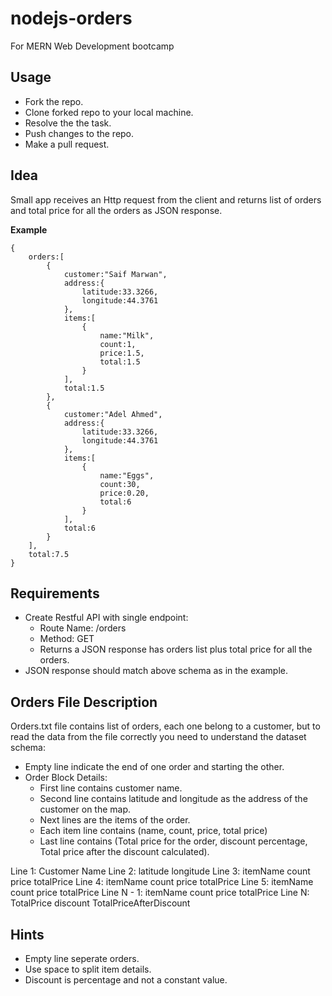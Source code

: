 # nodejs-orders
For MERN Web Development bootcamp
## Usage
- Fork the repo.
- Clone forked repo to your local machine.
- Resolve the the task.
- Push changes to the repo.
- Make a pull request.


## Idea
Small app receives an Http request from the client and returns list of orders and total price for all the orders as JSON response.

**Example**
```
{
    orders:[
        {
            customer:"Saif Marwan",
            address:{
                latitude:33.3266,
                longitude:44.3761
            },
            items:[
                {
                    name:"Milk",
                    count:1,
                    price:1.5,
                    total:1.5
                }
            ],
            total:1.5
        },
        {
            customer:"Adel Ahmed",
            address:{
                latitude:33.3266,
                longitude:44.3761
            },
            items:[
                {
                    name:"Eggs",
                    count:30,
                    price:0.20,
                    total:6
                }
            ],
            total:6
        }
    ],
    total:7.5
}
```
## Requirements
- Create Restful API with single endpoint:
    - Route Name: /orders
    - Method: GET
    - Returns a JSON response has orders list plus total price for all the orders.
- JSON response should match above schema as in the example.

## Orders File Description
Orders.txt file contains list of orders, each one belong to a customer, but to read the data from the file correctly you need to understand the dataset schema:
- Empty line indicate the end of one order and starting the other.
- Order Block Details:
    - First line contains customer name.
    - Second line contains latitude and longitude as the address of the customer on the map.
    - Next lines are the items of the order.
    - Each item line contains (name, count, price, total price)
    - Last line contains (Total price for the order, discount percentage, Total price after the discount calculated).

Line 1: Customer Name
Line 2: latitude longitude
Line 3: itemName count price totalPrice
Line 4: itemName count price totalPrice
Line 5: itemName count price totalPrice
Line N - 1: itemName count price totalPrice
Line N: TotalPrice discount TotalPriceAfterDiscount


## Hints
- Empty line seperate orders.
- Use space to split item details.
- Discount is percentage and not a constant value.



